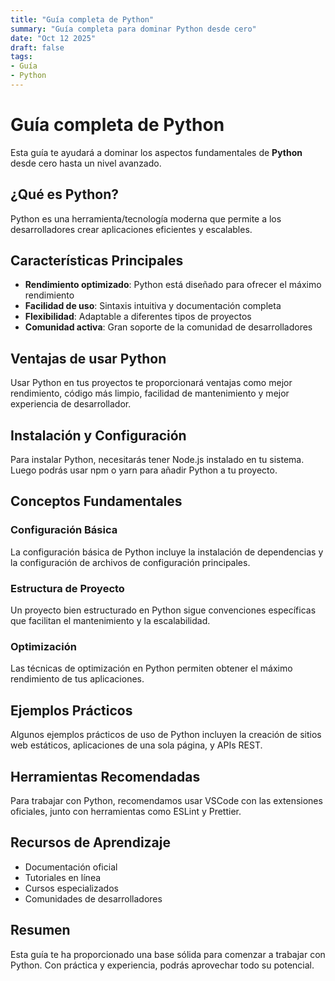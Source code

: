 ```yaml
---
title: "Guía completa de Python"
summary: "Guía completa para dominar Python desde cero"
date: "Oct 12 2025"
draft: false
tags:
- Guía
- Python
---
```


# Guía completa de Python

Esta guía te ayudará a dominar los aspectos fundamentales de **Python** desde cero hasta un nivel avanzado.

## ¿Qué es Python?

Python es una herramienta/tecnología moderna que permite a los desarrolladores crear aplicaciones eficientes y escalables.

## Características Principales

- **Rendimiento optimizado**: Python está diseñado para ofrecer el máximo rendimiento
- **Facilidad de uso**: Sintaxis intuitiva y documentación completa
- **Flexibilidad**: Adaptable a diferentes tipos de proyectos
- **Comunidad activa**: Gran soporte de la comunidad de desarrolladores

## Ventajas de usar Python

Usar Python en tus proyectos te proporcionará ventajas como mejor rendimiento, código más limpio, facilidad de mantenimiento y mejor experiencia de desarrollador.

## Instalación y Configuración

Para instalar Python, necesitarás tener Node.js instalado en tu sistema. Luego podrás usar npm o yarn para añadir Python a tu proyecto.

## Conceptos Fundamentales

### Configuración Básica
La configuración básica de Python incluye la instalación de dependencias y la configuración de archivos de configuración principales.

### Estructura de Proyecto
Un proyecto bien estructurado en Python sigue convenciones específicas que facilitan el mantenimiento y la escalabilidad.

### Optimización
Las técnicas de optimización en Python permiten obtener el máximo rendimiento de tus aplicaciones.

## Ejemplos Prácticos

Algunos ejemplos prácticos de uso de Python incluyen la creación de sitios web estáticos, aplicaciones de una sola página, y APIs REST.

## Herramientas Recomendadas

Para trabajar con Python, recomendamos usar VSCode con las extensiones oficiales, junto con herramientas como ESLint y Prettier.

## Recursos de Aprendizaje

- Documentación oficial
- Tutoriales en línea
- Cursos especializados
- Comunidades de desarrolladores

## Resumen

Esta guía te ha proporcionado una base sólida para comenzar a trabajar con Python. Con práctica y experiencia, podrás aprovechar todo su potencial.
